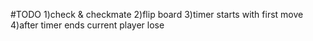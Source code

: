#TODO
1)check & checkmate
2)flip board
3)timer starts with first move
4)after timer ends current player lose